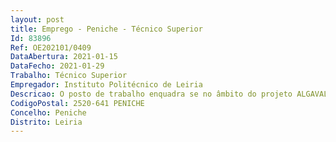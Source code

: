 ```yaml
--- 
layout: post
title: Emprego - Peniche - Técnico Superior
Id: 83896
Ref: OE202101/0409
DataAbertura: 2021-01-15
DataFecho: 2021-01-29
Trabalho: Técnico Superior
Empregador: Instituto Politécnico de Leiria
Descricao: O posto de trabalho enquadra se no âmbito do projeto ALGAVALOR (co promoção n.º 35234), tendo em consideração o seguinte perfil  funções consultivas, de estudo, planeamento, programação, avaliação e aplicação de métodos e processos de suporte científico e técnico aos projetos de investigação na área dos recursos alimentares marinhos afetos ao MARE Politécnico de Leiria.
CodigoPostal: 2520-641 PENICHE
Concelho: Peniche
Distrito: Leiria
--- 
```

